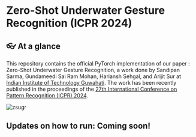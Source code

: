 # Zero-Shot Underwater Gesture Recognition (ICPR 2024)

## 👓 At a glance
This repository contains the official PyTorch implementation of our paper : Zero-Shot Underwater Gesture Recognition, a work done by Sandipan Sarma, Gundameedi Sai Ram Mohan, Hariansh Sehgal, and Arijit Sur at [Indian Institute of Technology Guwahati](https://www.iitg.ac.in/cse/). The work has been recently published in the proceedings of the [27th International Conference on Pattern Recognition (ICPR) 2024](https://icpr2024.org/).

![zsugr](https://github.com/user-attachments/assets/20f5ee78-6c3a-4944-a3cf-89921992b546)


## Updates on how to run: Coming soon!
